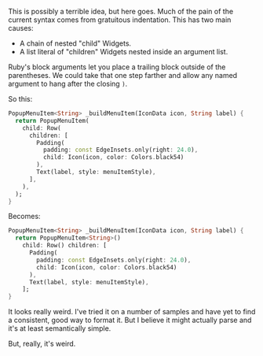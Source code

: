 This is possibly a terrible idea, but here goes. Much of the pain of the current
syntax comes from gratuitous indentation. This has two main causes:

- A chain of nested "child" Widgets.
- A list literal of "children" Widgets nested inside an argument list.

Ruby's block arguments let you place a trailing block outside of the
parentheses. We could take that one step farther and allow any named argument to
hang after the closing `)`.

So this:

```dart
PopupMenuItem<String> _buildMenuItem(IconData icon, String label) {
  return PopupMenuItem(
    child: Row(
      children: [
        Padding(
          padding: const EdgeInsets.only(right: 24.0),
          child: Icon(icon, color: Colors.black54)
        ),
        Text(label, style: menuItemStyle),
      ],
    ),
  );
}
```

Becomes:

```dart
PopupMenuItem<String> _buildMenuItem(IconData icon, String label) {
  return PopupMenuItem<String>()
    child: Row() children: [
      Padding(
        padding: const EdgeInsets.only(right: 24.0),
        child: Icon(icon, color: Colors.black54)
      ),
      Text(label, style: menuItemStyle),
    ];
}
```

It looks really weird. I've tried it on a number of samples and have yet to find
a consistent, good way to format it. But I believe it might actually parse and
it's at least semantically simple.

But, really, it's weird.
